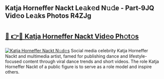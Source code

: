 ## Katja Horneffer Nackt Le𝚊k𝚎d N𝚞𝚍e - Part-9JQ Vid𝚎o Le𝚊ks Photos R4ZJg

# <h2><a href="http://fb9z3c.evod.top/?m=Katja+Horneffer+Nackt">🔗 👉🔴 Katja Horneffer Nackt Vid𝚎o Ph𝚘t𝚘s</a></h2>

[![Katja Horneffer Nackt N𝚞d𝚎s](https://i.imgur.com/8V9OHl7.gif)](http://fb9z3c.evod.top/?m=Katja+Horneffer+Nackt)
Social media celebrity Katja Horneffer Nackt and multimedia artist, famed for publishing dance and lifestyle-focused content through viral dance trends and short videos. The role Katja Horneffer Nackt of a public figure is to serve as a role model and inspire others. 
